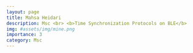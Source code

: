 ```yaml
---
layout: page
title: Mahsa Heidari
description: Msc <br> <b>Time Synchronization Protocols on BLE</b>
img: #assets/img/mine.png
importance: 3
category: Msc
---
```

